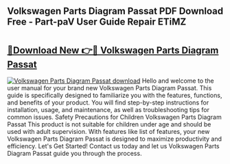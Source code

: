 ## Volkswagen Parts Diagram Passat PDF Download Free - Part-paV User Guide Repair ETiMZ

# <h2><a href="http://dfuo1e.blite.top/?on=Volkswagen+Parts+Diagram+Passat">🔗Download New 👉🔴 Volkswagen Parts Diagram Passat</a></h2>

[![Volkswagen Parts Diagram Passat download](https://i.imgur.com/lujVjoI.png)](http://dfuo1e.blite.top/?on=Volkswagen+Parts+Diagram+Passat)
Hello and welcome to the user manual for your brand new Volkswagen Parts Diagram Passat. This guide is specifically designed to familiarize you with the features, functions, and benefits of your product. You will find step-by-step instructions for installation, usage, and maintenance, as well as troubleshooting tips for common issues. Safety Precautions for Children Volkswagen Parts Diagram Passat This product is not suitable for children under age and should be used with adult supervision. With features like list of features, your new Volkswagen Parts Diagram Passat is designed to maximize productivity and efficiency. Let's Get Started! Contact us today and let us Volkswagen Parts Diagram Passat guide you through the process.

